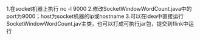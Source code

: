 1.在socket机器上执行 nc -l 9000
2.修改SocketWindowWordCount.java中的port为9000；host为socket机器的ip或hostname
3.可以在idea中直接运行SocketWindowWordCount.jav主类，也可以打成可执行jar包，提交到flink中运行